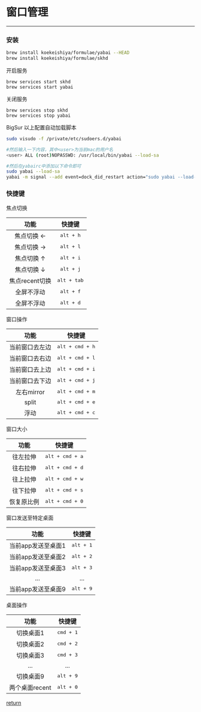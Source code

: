 # 窗口管理
--------
### 安装

```bash
brew install koekeishiya/formulae/yabai --HEAD
brew install koekeishiya/formulae/skhd
```

开启服务
```
brew services start skhd
brew services start yabai
```

关闭服务
```
brew services stop skhd
brew services stop yabai
```

BigSur 以上配置自动加载脚本
```bash
sudo visudo -f /private/etc/sudoers.d/yabai

#然后输入一下内容，其中<user>为当前mac的用户名
<user> ALL (root)NOPASSWD: /usr/local/bin/yabai --load-sa

#然后在yabairc中添加以下命令即可
sudo yabai --load-sa
yabai -m signal --add event=dock_did_restart action="sudo yabai --load-sa"
```

### 快捷键

焦点切换

| 功能           | 快捷键               |
| :-:            | :-:                  |
| 焦点切换 ←     | <kbd>alt + h</kbd>   |
| 焦点切换 →     | <kbd>alt + l</kbd>   |
| 焦点切换 ↑     | <kbd>alt + i</kbd>   |
| 焦点切换 ↓     | <kbd>alt + j</kbd>   |
| 焦点recent切换 | <kbd>alt + tab</kbd> |
| 全屏不浮动     | <kbd>alt + f</kbd>   |
| 全屏不浮动     | <kbd>alt + d</kbd>   |

窗口操作

| 功能           | 快捷键                   |
| :-:            | :-:                      |
| 当前窗口去左边 | <kbd>alt + cmd + h</kbd> |
| 当前窗口去右边 | <kbd>alt + cmd + l</kbd> |
| 当前窗口去上边 | <kbd>alt + cmd + i</kbd> |
| 当前窗口去下边 | <kbd>alt + cmd + j</kbd> |
| 左右mirror     | <kbd>alt + cmd + m</kbd> |
| split          | <kbd>alt + cmd + e</kbd> |
| 浮动           | <kbd>alt + cmd + c</kbd> |


窗口大小

| 功能       | 快捷键                     |
| :-:        | :-:                        |
| 往左拉伸   | <kbd>alt + cmd + a</kbd>   |
| 往右拉伸   | <kbd>alt + cmd + d</kbd>   |
| 往上拉伸   | <kbd>alt + cmd + w</kbd>   |
| 往下拉伸   | <kbd>alt + cmd + s</kbd>   |
| 恢复原比例 | <kbd>alt + cmd + 0</kbd>   |

窗口发送至特定桌面

| 功能               | 快捷键                  |
| :-:                | :-:                     |
| 当前app发送至桌面1 | <kbd>alt + 1</kbd>      |
| 当前app发送至桌面2 | <kbd>alt + 2</kbd>      |
| 当前app发送至桌面3 | <kbd>alt + 3</kbd>      |
| ...                | ...                     |
| 当前app发送至桌面9 | <kbd>alt + 9</kbd>     |


桌面操作

| 功能               | 快捷键             |
| :-:                | :-:                |
| 切换桌面1          | <kbd>cmd + 1</kbd> |
| 切换桌面2          | <kbd>cmd + 2</kbd> |
| 切换桌面3          | <kbd>cmd + 3</kbd> |
| ...                | ...                |
| 切换桌面9          | <kbd>alt + 9</kbd> |
| 两个桌面recent     | <kbd>alt + 0</kbd> |

[return](./index.md)
